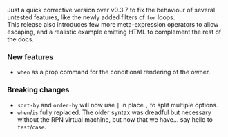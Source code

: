 Just a quick corrective version over v0.3.7 to fix the behaviour of several untested features, like the newly added filters of `for` loops.  
This release also introduces few more meta-expression operators to allow escaping, and a realistic example emitting HTML to complement the rest of the docs.

### New features

- `when` as a prop command for the conditional rendering of the owner.

### Breaking changes

- `sort-by` and `order-by` will now use `|` in place `,` to split multiple options.
- `when`/`is` fully replaced. The older syntax was dreadful but necessary without the RPN virtual machine, but now that we have... say hello to `test`/`case`.
